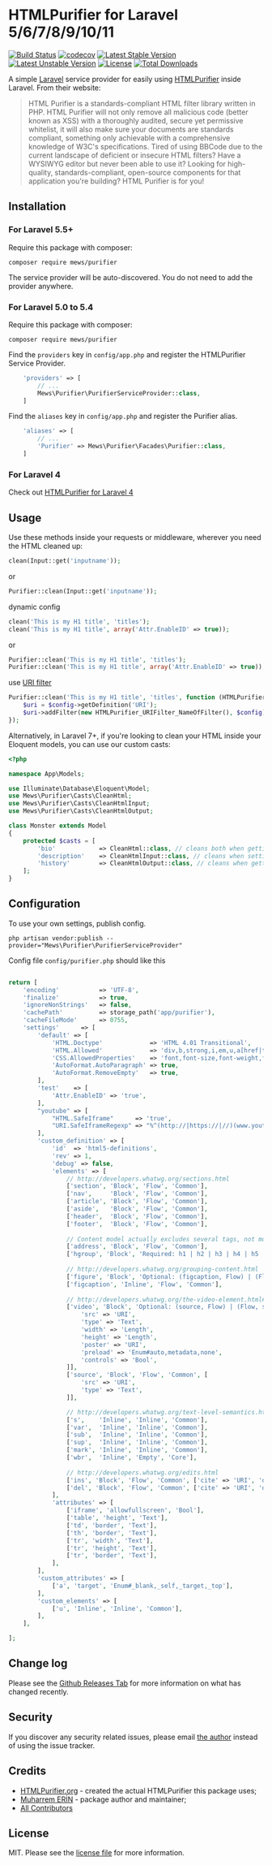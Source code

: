 # HTMLPurifier for Laravel 5/6/7/8/9/10/11

[![Build Status](https://travis-ci.org/mewebstudio/Purifier.svg?branch=master)](https://travis-ci.org/github/mewebstudio/Purifier)
[![codecov](https://codecov.io/gh/mewebstudio/Purifier/branch/master/graph/badge.svg)](https://codecov.io/gh/mewebstudio/Purifier)
[![Latest Stable Version](https://poser.pugx.org/mews/Purifier/v/stable.svg)](https://packagist.org/packages/mews/Purifier)
[![Latest Unstable Version](https://poser.pugx.org/mews/Purifier/v/unstable.svg)](https://packagist.org/packages/mews/Purifier)
[![License](https://poser.pugx.org/mews/Purifier/license.svg)](https://packagist.org/packages/mews/Purifier)
[![Total Downloads](https://poser.pugx.org/mews/Purifier/downloads.svg)](https://packagist.org/packages/mews/Purifier)

A simple [Laravel](http://www.laravel.com/) service provider for easily using [HTMLPurifier](http://htmlpurifier.org/) inside Laravel. From their website:

> HTML Purifier is a standards-compliant HTML filter library written in PHP. HTML Purifier will not only remove all malicious code (better known as XSS) with a thoroughly audited, secure yet permissive whitelist, it will also make sure your documents are standards compliant, something only achievable with a comprehensive knowledge of W3C's specifications. Tired of using BBCode due to the current landscape of deficient or insecure HTML filters? Have a WYSIWYG editor but never been able to use it? Looking for high-quality, standards-compliant, open-source components for that application you're building? HTML Purifier is for you!

## Installation

### For Laravel 5.5+

Require this package with composer:
```
composer require mews/purifier
```

The service provider will be auto-discovered. You do not need to add the provider anywhere. 

### For Laravel 5.0 to 5.4

Require this package with composer:
```
composer require mews/purifier
```

Find the `providers` key in `config/app.php` and register the HTMLPurifier Service Provider.

```php
    'providers' => [
        // ...
        Mews\Purifier\PurifierServiceProvider::class,
    ]
```

Find the `aliases` key in `config/app.php` and register the Purifier alias.

```php
    'aliases' => [
        // ...
        'Purifier' => Mews\Purifier\Facades\Purifier::class,
    ]
```

### For Laravel 4

Check out [HTMLPurifier for Laravel 4](https://github.com/mewebstudio/Purifier/tree/master-l4)


## Usage


Use these methods inside your requests or middleware, wherever you need the HTML cleaned up:

```php
clean(Input::get('inputname'));
```
or

```php
Purifier::clean(Input::get('inputname'));
```

dynamic config
```php
clean('This is my H1 title', 'titles');
clean('This is my H1 title', array('Attr.EnableID' => true));
```
or

```php
Purifier::clean('This is my H1 title', 'titles');
Purifier::clean('This is my H1 title', array('Attr.EnableID' => true));
```

use [URI filter](http://htmlpurifier.org/docs/enduser-uri-filter.html)

```php
Purifier::clean('This is my H1 title', 'titles', function (HTMLPurifier_Config $config) {
    $uri = $config->getDefinition('URI');
    $uri->addFilter(new HTMLPurifier_URIFilter_NameOfFilter(), $config);
});
```

Alternatively, in Laravel 7+, if you're looking to clean your HTML inside your Eloquent models, you can use our custom casts:

```php
<?php

namespace App\Models;

use Illuminate\Database\Eloquent\Model;
use Mews\Purifier\Casts\CleanHtml;
use Mews\Purifier\Casts\CleanHtmlInput;
use Mews\Purifier\Casts\CleanHtmlOutput;

class Monster extends Model
{
    protected $casts = [
        'bio'            => CleanHtml::class, // cleans both when getting and setting the value
        'description'    => CleanHtmlInput::class, // cleans when setting the value
        'history'        => CleanHtmlOutput::class, // cleans when getting the value
    ];
}
```

## Configuration

To use your own settings, publish config.

```
php artisan vendor:publish --provider="Mews\Purifier\PurifierServiceProvider"
```

Config file `config/purifier.php` should like this

```php

return [
    'encoding'           => 'UTF-8',
    'finalize'           => true,
    'ignoreNonStrings'   => false,
    'cachePath'          => storage_path('app/purifier'),
    'cacheFileMode'      => 0755,
    'settings'      => [
        'default' => [
            'HTML.Doctype'             => 'HTML 4.01 Transitional',
            'HTML.Allowed'             => 'div,b,strong,i,em,u,a[href|title],ul,ol,li,p[style],br,span[style],img[width|height|alt|src]',
            'CSS.AllowedProperties'    => 'font,font-size,font-weight,font-style,font-family,text-decoration,padding-left,color,background-color,text-align',
            'AutoFormat.AutoParagraph' => true,
            'AutoFormat.RemoveEmpty'   => true,
        ],
        'test'    => [
            'Attr.EnableID' => 'true',
        ],
        "youtube" => [
            "HTML.SafeIframe"      => 'true',
            "URI.SafeIframeRegexp" => "%^(http://|https://|//)(www.youtube.com/embed/|player.vimeo.com/video/)%",
        ],
        'custom_definition' => [
            'id'  => 'html5-definitions',
            'rev' => 1,
            'debug' => false,
            'elements' => [
                // http://developers.whatwg.org/sections.html
                ['section', 'Block', 'Flow', 'Common'],
                ['nav',     'Block', 'Flow', 'Common'],
                ['article', 'Block', 'Flow', 'Common'],
                ['aside',   'Block', 'Flow', 'Common'],
                ['header',  'Block', 'Flow', 'Common'],
                ['footer',  'Block', 'Flow', 'Common'],
				
				// Content model actually excludes several tags, not modelled here
                ['address', 'Block', 'Flow', 'Common'],
                ['hgroup', 'Block', 'Required: h1 | h2 | h3 | h4 | h5 | h6', 'Common'],
				
				// http://developers.whatwg.org/grouping-content.html
                ['figure', 'Block', 'Optional: (figcaption, Flow) | (Flow, figcaption) | Flow', 'Common'],
                ['figcaption', 'Inline', 'Flow', 'Common'],
				
				// http://developers.whatwg.org/the-video-element.html#the-video-element
                ['video', 'Block', 'Optional: (source, Flow) | (Flow, source) | Flow', 'Common', [
                    'src' => 'URI',
					'type' => 'Text',
					'width' => 'Length',
					'height' => 'Length',
					'poster' => 'URI',
					'preload' => 'Enum#auto,metadata,none',
					'controls' => 'Bool',
                ]],
                ['source', 'Block', 'Flow', 'Common', [
					'src' => 'URI',
					'type' => 'Text',
                ]],

				// http://developers.whatwg.org/text-level-semantics.html
                ['s',    'Inline', 'Inline', 'Common'],
                ['var',  'Inline', 'Inline', 'Common'],
                ['sub',  'Inline', 'Inline', 'Common'],
                ['sup',  'Inline', 'Inline', 'Common'],
                ['mark', 'Inline', 'Inline', 'Common'],
                ['wbr',  'Inline', 'Empty', 'Core'],
				
				// http://developers.whatwg.org/edits.html
                ['ins', 'Block', 'Flow', 'Common', ['cite' => 'URI', 'datetime' => 'CDATA']],
                ['del', 'Block', 'Flow', 'Common', ['cite' => 'URI', 'datetime' => 'CDATA']],
            ],
            'attributes' => [
                ['iframe', 'allowfullscreen', 'Bool'],
                ['table', 'height', 'Text'],
                ['td', 'border', 'Text'],
                ['th', 'border', 'Text'],
                ['tr', 'width', 'Text'],
                ['tr', 'height', 'Text'],
                ['tr', 'border', 'Text'],
            ],
        ],
        'custom_attributes' => [
            ['a', 'target', 'Enum#_blank,_self,_target,_top'],
        ],
        'custom_elements' => [
            ['u', 'Inline', 'Inline', 'Common'],
        ],
    ],

];
```

## Change log

Please see the [Github Releases Tab](https://github.com/mewebstudio/Purifier/releases) for more information on what has changed recently.

## Security

If you discover any security related issues, please email [the author](mailto:me@mewebstudio.com) instead of using the issue tracker.

## Credits

- [HTMLPurifier.org](http://htmlpurifier.org/) - created the actual HTMLPurifier this package uses;
- [Muharrem ERİN](https://github.com/mewebstudio) - package author and maintainer;
- [All Contributors](https://github.com/mewebstudio/Purifier/graphs/contributors)

## License

MIT. Please see the [license file](https://github.com/mewebstudio/Purifier/blob/master/LICENSE) for more information.
